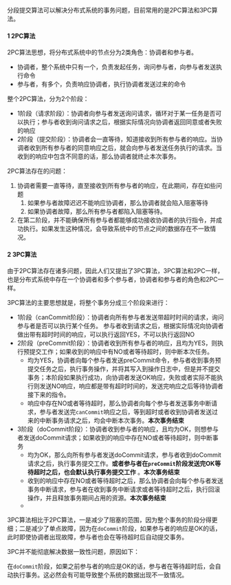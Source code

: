 分段提交算法可以解决分布式系统的事务问题，目前常用的是2PC算法和3PC算法。

#### 1 2PC算法
2PC算法思想，将分布式系统中的节点分为2类角色：协调者和参与者。

- 协调者，整个系统中只有一个，负责发起任务，询问参与者，向参与者发送执行命令
- 参与者，有多个，负责响应协调者，执行协调者发送过来的命令

整个2PC算法，分为2个阶段：  

- 1阶段（请求阶段）：协调者向参与者发送询问请求，循环对于某一任务是否可以执行；参与者收到询问请求之后，根据实际情况向协调者返回同意或者失败的响应   
- 2阶段（提交阶段）：协调者会一直等待，知道接收到所有参与者的响应。当协调者收到所有参与者的同意响应之后，就会向参与者发送任务执行的请求。当收到的响应中包含不同意的话，那么协调者就终止本次事务。  



2PC算法存在的问题：   

1. 协调者需要一直等待，直至接收到所有参与者的响应，在此期间，存在如些问题
   1. 如果参与者故障迟迟不能响应协调者，那么协调者就会陷入阻塞等待
   2. 如果协调者故障，那么所有参与者都陷入阻塞等待。
2. 在第二阶段，并不能确保所有参与者都能够成功接收协调者的执行指令，并成功执行。如果发生这种情况，会导致系统中的节点之间的数据存在不一致情况。	 

#### 2 3PC算法

由于2PC算法存在诸多问题，因此人们又提出了3PC算法，3PC算法和2PC一样，也是分布式系统中存在一个协调者和多个参与者，协调者和参与者的角色和2PC一样。

3PC算法的主要思想就是，将整个事务分成三个阶段来进行：  
- 1阶段（canCommit阶段）：协调者向所有参与者发送带超时时间的请求，询问参与者是否可以执行某个任务。 参与者收到请求之后，根据实际情况向协调者做出带有超时时间的响应，可以执行返回YES，不可以执行返回NO  
- 2阶段（preCommit阶段）：协调者收到所有参与者的响应，且均为YES，则执行预提交工作；如果收到的响应中有NO或者等待超时，则中断本次任务。
  - 均为YES，协调者向每个参与者发送preCommit命令，参与者收到事务预提交任务之后，执行事务操作，并将其写入到操作日志中，但是并不提交事务；本阶段如果执行成功，向协调者发送OK响应，失败或者实际不能执行则发送NO响应，响应都是带有超时时间的，发送完响应之后等待协调者接下来的指令。 
  - 响应中存在NO或者等待超时，那么协调者向每个参与者发送事务中断请求，参与者发送完`canCommit`响应之后，等到超时或者收到协调者发送过来的中断事务请求之后，均会中断本次事务。**本次事务结束**  
- 3阶段（doCommit阶段）：协调者收到参与者的响应，且均为OK，则想参与者发送doCommit请求；如果收到的响应中存在NO或者等待超时，则中断事务
  - 均为OK，那么向所有参与者发送doCommit请求，参与者收到doCommit请求之后，执行事务提交工作。**或者参与者在`preCommit`阶段发送完OK等待超时之后，也会默认执行事务提交工作**  。**本次事务结束**
  - 收到的响应中存在NO或者等待超时之后，那么协调者会向每个参与者发送事务中断请求，参与者在收到事务中断请求或者等待超时之后，执行回滚操作，并且释放事务期间占用的资源。**本次事务结束**
  - 

3PC算法相比于2PC算法，一是减少了阻塞的范围，因为整个事务的阶段分得更细；二是减少了单点故障，因为在`doCommit`阶段，如果参与者的响应是OK的话，此时即使协调者出现故障，参与者也会在等待超时后自动提交事务。

3PC并不能彻底解决数据一致性问题，原因如下：

在`doCommit`阶段，如果之前参与者的响应是OK的话，参与者在等待超时后，会自动执行事务。这必然会有可能导致整个系统的数据出现不一致情况。